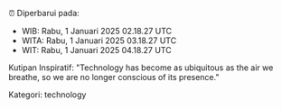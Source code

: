 ⏰ Diperbarui pada:
- WIB: Rabu, 1 Januari 2025 02.18.27 UTC
- WITA: Rabu, 1 Januari 2025 03.18.27 UTC
- WIT: Rabu, 1 Januari 2025 04.18.27 UTC

Kutipan Inspiratif:
"Technology has become as ubiquitous as the air we breathe, so we are no longer conscious of its presence."


Kategori: technology

